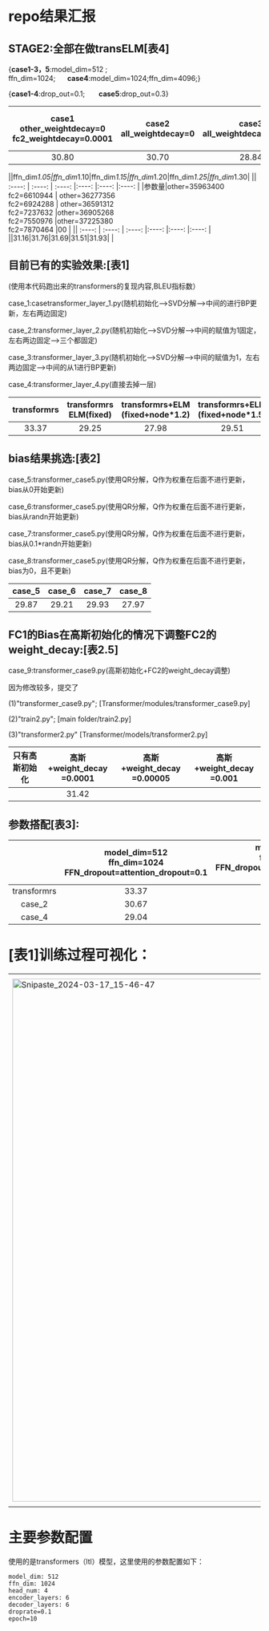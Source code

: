 # repo结果汇报
## STAGE2:全部在做transELM[表4]

{**case1-3，5**:model_dim=512 ; ffn_dim=1024;&nbsp;&nbsp;&nbsp;&nbsp;&nbsp;&nbsp;**case4**:model_dim=1024;ffn_dim=4096;}

{**case1-4**:drop_out=0.1;&nbsp;&nbsp;&nbsp;&nbsp;&nbsp;&nbsp;&nbsp;**case5**:drop_out=0.3}

|case1<br>other_weightdecay=0<br>fc2_weightdecay=0.0001|case2<br>all_weightdecay=0 |case3<br>all_weightdecay=0.0001 |case4<br>other_weightdecay=0<br>fc2_weightdecay=0.0001<BIG model>|case5<br>other_weightdecay=0<br>fc2_weightdecay=0.0001<br>drop_out=0.3|
| :----: | :----: | :----: |:----: |:----: |
|30.80|30.70| 28.84 |23.82|27.55|

||ffn_dim*1.05|ffn_dim*1.10|ffn_dim*1.15|ffn_dim*1.20|ffn_dim*1.25|ffn_dim*1.30|
|| :----: | :----: | :----: |:----: |:----: |:----: |
|参数量|other=35963400<br>fc2=6610944 | other=36277356<br>fc2=6924288 | other=36591312<br>fc2=7237632 |other=36905268<br>fc2=7550976 |other=37225380<br>fc2=7870464 |00 |
|| :----: | :----: | :----: |:----: |:----: |:----: |
||31.16|31.76|31.69|31.51|31.93| |

## 目前已有的实验效果:[表1]

(使用本代码跑出来的transformers的复现内容,BLEU指标数）

case_1:casetransformer_layer_1.py(随机初始化-->SVD分解-->中间的进行BP更新，左右两边固定)

case_2:transformer_layer_2.py(随机初始化-->SVD分解-->中间的赋值为1固定，左右两边固定-->三个都固定)

case_3:transformer_layer_3.py(随机初始化-->SVD分解-->中间的赋值为1，左右两边固定-->中间的从1进行BP更新)

case_4:transformer_layer_4.py(直接去掉一层)

| transformrs | transformrs<br>ELM(fixed) | transformrs+ELM<br>(fixed+node*1.2) |  transformrs+ELM<br>(fixed+node*1.5)|case_1|case_2|case_3|case_4|
| :----: | :----: | :----: |:----: |:----:|:----:|:----:|:----:|
|33.37|29.25| 27.98 |29.51|8.18|30.67|30.82|29.04|

## bias结果挑选:[表2]

case_5:transformer_case5.py(使用QR分解，Q作为权重在后面不进行更新，bias从0开始更新)

case_6:transformer_case5.py(使用QR分解，Q作为权重在后面不进行更新，bias从randn开始更新)

case_7:transformer_case5.py(使用QR分解，Q作为权重在后面不进行更新，bias从0.1*randn开始更新)

case_8:transformer_case5.py(使用QR分解，Q作为权重在后面不进行更新，bias为0，且不更新)

|case_5|case_6|case_7|case_8|
|:----:|:----:|:----:|:----:|
|29.87 |29.21 |29.93 |27.97 |

## FC1的Bias在高斯初始化的情况下调整FC2的weight_decay:[表2.5]

case_9:transformer_case9.py(高斯初始化+FC2的weight_decay调整)

因为修改较多，提交了

(1)"transformer_case9.py"; [Transformer/modules/transformer_case9.py]

(2)"train2.py"; [main folder/train2.py]

(3)"transformer2.py" [Transformer/models/transformer2.py]

|只有高斯初始化|高斯+weight_decay<br>=0.0001|高斯+weight_decay<br>=0.00005|高斯+weight_decay<br>=0.001|
|:----:|:----:|:----:|:----:|
| | 31.42| | |

## 参数搭配[表3]:
|             |model_dim=512<br>ffn_dim=1024<br>FFN_dropout=attention_dropout=0.1|model_dim=512<br>ffn_dim=2048<br>FFN_dropout=attention_dropout=0.1<br>(base)|model_dim=1024<br>ffn_dim=4096<br>FFN_dropout=attention_dropout=0.3<br>(big)|
| :----:      | :----: |:----:|:----:|
| transformrs | 33.37  |32.79|29.74|
|case_2      |30.67   |27.96|16.59|
|case_4      |29.04   |28.20|25.23|

# [表1]训练过程可视化：
<table>
  <tr>
    <td><img width="1044" alt="Snipaste_2024-03-17_15-46-47" src="https://github.com/kingback156/transformers_elm/assets/146167978/9f80aa5a-6250-4898-8b95-b7f25fc1987a" scale=0.5></td>
    <td><img width="1057" alt="Snipaste_2024-03-17_15-47-37" src="https://github.com/kingback156/transformers_elm/assets/146167978/79569935-3069-4c62-ade3-c67d4a7be19b" scale=0.5></td>
  </tr>
</table>

# 主要参数配置
使用的是transformers（ltl）模型，这里使用的参数配置如下：
```
model_dim: 512
ffn_dim: 1024
head_num: 4
encoder_layers: 6
decoder_layers: 6
droprate=0.1
epoch=10
```
